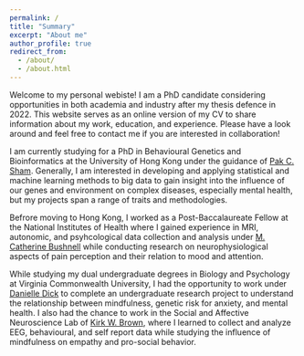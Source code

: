 ```yaml
---
permalink: /
title: "Summary"
excerpt: "About me"
author_profile: true
redirect_from: 
  - /about/
  - /about.html
---
```


Welcome to my personal webiste! I am a PhD candidate considering opportunities in both academia and industry after my thesis defence in 2022. This website serves as an online version of my CV to share information about my work, education, and experience. Please have a look around and feel free to contact me if you are interested in collaboration!

I am currently studying for a PhD in Behavioural Genetics and Bioinformatics at the University of Hong Kong under the guidance of [Pak C. Sham](https://shamlab.github.io/). Generally, I am interested in developing and applying statistical and machine learning methods to big data to gain insight into the influence of our genes and environment on complex diseases, especially mental health, but my projects span a range of traits and methodologies.

Befrore moving to Hong Kong, I worked as a Post-Baccalaureate Fellow at the National Institutes of Health where I gained experience in MRI, autonomic, and psyhcological data collection and analysis under [M. Catherine Bushnell](https://www.nccih.nih.gov/about/staff/m-catherine-bushnell) while conducting research on neurophysiological aspects of pain perception and their relation to mood and attention.

While studying my dual undergraduate degrees in Biology and Psychology at Virginia Commonwealth University, I had the opportunity to  work under [Danielle Dick](https://psychology.vcu.edu/people/faculty/dick.html) to complete an undergraduate research project to understand the relationship between mindfulness, genetic risk for anxiety, and mental health. I also had the chance to work in the Social and Affective Neuroscience Lab of [Kirk W. Brown](https://wellbeinglaboratory.org/), where I learned to collect and analyze EEG, behavioural, and self report data while studying the influence of mindfulness on empathy and pro-social behavior.